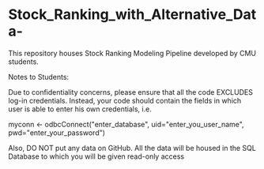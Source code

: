 # Stock_Ranking_with_Alternative_Data-
This repository houses Stock Ranking Modeling Pipeline developed by CMU students.

Notes to Students: 

Due to confidentiality concerns, please ensure that all the code EXCLUDES log-in credentials. Instead, your code should contain the fields in which user is able to enter his own credentials, i.e.

myconn <- odbcConnect("enter_database", uid="enter_you_user_name", pwd="enter_your_password")

Also, DO NOT put any data on GitHub. All the data will be housed in the SQL Database to which you will be given read-only  access

 
